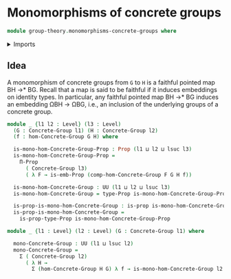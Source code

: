 # Monomorphisms of concrete groups

```agda
module group-theory.monomorphisms-concrete-groups where
```

<details><summary>Imports</summary>
```agda
open import group-theory.concrete-groups
open import group-theory.homomorphisms-concrete-groups
open import foundation.dependent-pair-types
open import foundation.embeddings
open import foundation.propositions
open import foundation.universe-levels
```
</details>

## Idea

A monomorphism of concrete groups from `G` to `H` is a faithful pointed map BH →* BG. Recall that a map is said to be faithful if it induces embeddings on identity types. In particular, any faithful pointed map BH →* BG induces an embedding ΩBH → ΩBG, i.e., an inclusion of the underlying groups of a concrete group.

```agda
module _ {l1 l2 : Level} (l3 : Level)
  (G : Concrete-Group l1) (H : Concrete-Group l2)
  (f : hom-Concrete-Group G H) where

  is-mono-hom-Concrete-Group-Prop : Prop (l1 ⊔ l2 ⊔ lsuc l3)
  is-mono-hom-Concrete-Group-Prop =
    Π-Prop
      ( Concrete-Group l3)
      ( λ F → is-emb-Prop (comp-hom-Concrete-Group F G H f))

  is-mono-hom-Concrete-Group : UU (l1 ⊔ l2 ⊔ lsuc l3)
  is-mono-hom-Concrete-Group = type-Prop is-mono-hom-Concrete-Group-Prop

  is-prop-is-mono-hom-Concrete-Group : is-prop is-mono-hom-Concrete-Group
  is-prop-is-mono-hom-Concrete-Group =
    is-prop-type-Prop is-mono-hom-Concrete-Group-Prop

module _ {l1 : Level} (l2 : Level) (G : Concrete-Group l1) where

  mono-Concrete-Group : UU (l1 ⊔ lsuc l2)
  mono-Concrete-Group =
    Σ ( Concrete-Group l2)
      ( λ H →
        Σ (hom-Concrete-Group H G) λ f → is-mono-hom-Concrete-Group l2 H G f)
```
